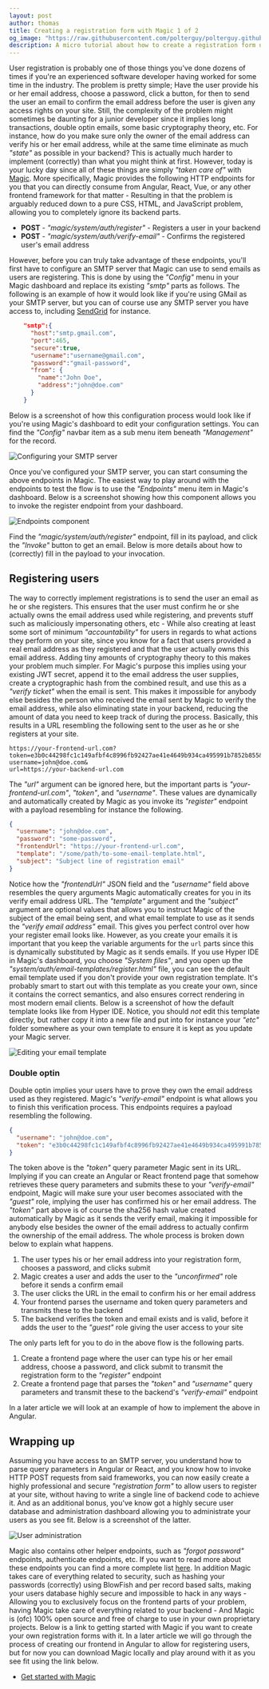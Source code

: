 ```yaml
---
layout: post
author: thomas
title: Creating a registration form with Magic 1 of 2
og_image: "https://raw.githubusercontent.com/polterguy/polterguy.github.io/master/images/blogs/register-endpoint.jpg"
description: A micro tutorial about how to create a registration form using Magic
---
```


User registration is probably one of those things you've done dozens of times if you're an experienced software developer having worked for some time in the industry. The problem is pretty simple; Have the user provide his or her email address, choose a password, click a button, for then to send the user an email to confirm the email address before the user is given any access rights on your site. Still, the complexity of the problem might sometimes be daunting for a junior developer since it implies long transactions, double optin emails, some basic cryptography theory, etc. For instance, how do you make sure only the owner of the email address can verify his or her email address, while at the same time eliminate as much _"state"_ as possible in your backend? This is actually much harder to implement (correctly) than what you might think at first. However, today is your lucky day since all of these things are simply _"taken care of"_ with [Magic](https://docs.aista.com/). More specifically, Magic provides the following HTTP endpoints for you that you can directly consume from Angular, React, Vue, or any other frontend framework for that matter - Resulting in that the problem is arguably reduced down to a pure CSS, HTML, and JavaScript problem, allowing you to completely ignore its backend parts.

* __POST__ - _"magic/system/auth/register"_ - Registers a user in your backend
* __POST__ - _"magic/system/auth/verify-email"_ - Confirms the registered user's email address

However, before you can truly take advantage of these endpoints, you'll first have to configure an SMTP server that Magic can use to send emails as users are registering. This is done by using the _"Config"_ menu in your Magic dashboard and replace its existing _"smtp"_ parts as follows. The following is an example of how it would look like if you're using GMail as your SMTP server, but you can of course use any SMTP server you have access to, including [SendGrid](https://sendgrid.com) for instance.

```json
    "smtp":{
      "host":"smtp.gmail.com",
      "port":465,
      "secure":true,
      "username":"username@gmail.com",
      "password":"gmail-password",
      "from": {
        "name":"John Doe",
        "address":"john@doe.com"
      }
    }
```

Below is a screenshot of how this configuration process would look like if you're using Magic's dashboard to edit your configuration settings. You can find the _"Config"_ navbar item as a sub menu item beneath _"Management"_ for the record.

![Configuring your SMTP server](https://raw.githubusercontent.com/polterguy/polterguy.github.io/master/images/config-component.jpg)

Once you've configured your SMTP server, you can start consuming the above endpoints in Magic. The easiest way to play around with the endpoints to test the flow is to use the _"Endpoints"_ menu item in Magic's dashboard. Below is a screenshot showing how this component allows you to invoke the register endpoint from your dashboard.

![Endpoints component](https://raw.githubusercontent.com/polterguy/polterguy.github.io/master/images/blogs/register-endpoint.jpg)

Find the _"magic/system/auth/register"_ endpoint, fill in its payload, and click the _"Invoke"_ button to get an email. Below is more details about how to (correctly) fill in the payload to your invocation.

## Registering users

The way to correctly implement registrations is to send the user an email as he or she registers. This ensures that the user must confirm he or she actually owns the email address used while registering, and prevents stuff such as maliciously impersonating others, etc - While also creating at least some sort of minimum _"accountability"_ for users in regards to what actions they perform on your site, since you know for a fact that users provided a real email address as they registered and that the user actually owns this email address. Adding tiny amounts of cryptography theory to this makes your problem much simpler. For Magic's purpose this implies using your existing JWT secret, append it to the email address the user supplies, create a cryptographic hash from the combined result, and use this as a _"verify ticket"_ when the email is sent. This makes it impossible for anybody else besides the person who received the email sent by Magic to verify the email address, while also eliminating state in your backend, reducing the amount of data you need to keep track of during the process. Basically, this results in a URL resembling the following sent to the user as he or she registers at your site.

```
https://your-frontend-url.com?
token=e3b0c44298fc1c149afbf4c8996fb92427ae41e4649b934ca495991b7852b855&
username=john@doe.com&
url=https://your-backend-url.com
```

The _"url"_ argument can be ignored here, but the important parts is _"your-frontend-url.com"_, _"token"_, and _"username"_. These values are dynamically and automatically created by Magic as you invoke its _"register"_ endpoint with a payload resembling for instance the following.

```json
{
  "username": "john@doe.com",
  "password": "some-password",
  "frontendUrl": "https://your-frontend-url.com",
  "template": "/some/path/to-some-email-template.html",
  "subject": "Subject line of registration email"
}
```

Notice how the _"frontendUrl"_ JSON field and the _"username"_ field above resembles the query arguments Magic automatically creates for you in its verify email address URL. The _"template"_ argument and the _"subject"_ argument are optional values that allows you to instruct Magic of the subject of the email being sent, and what email template to use as it sends the _"verify email address"_ email. This gives you perfect control over how your register email looks like. However, as you create your emails it is important that you keep the variable arguments for the `url` parts since this is dynamically substituted by Magic as it sends emails. If you use Hyper IDE in Magic's dashboard, you choose _"System files"_, and you open up the _"system/auth/email-templates/register.html"_ file, you can see the default email template used if you don't provide your own registration template. It's probably smart to start out with this template as you create your own, since it contains the correct semantics, and also ensures correct rendering in most modern email clients. Below is a screenshot of how the default template looks like from Hyper IDE. Notice, you should _not_ edit this template directly, but rather copy it into a new file and put into for instance your _"etc"_ folder somewhere as your own template to ensure it is kept as you update your Magic server.

![Editing your email template](https://raw.githubusercontent.com/polterguy/polterguy.github.io/master/images/blogs/email-template.jpg)

### Double optin

Double optin implies your users have to prove they own the email address used as they registered. Magic's _"verify-email"_ endpoint is what allows you to finish this verification process. This endpoints requires a payload resembling the following.

```json
{
  "username": "john@doe.com",
  "token": "e3b0c44298fc1c149afbf4c8996fb92427ae41e4649b934ca495991b7852b855"
}
```

The token above is the _"token"_ query parameter Magic sent in its URL. Implying if you can create an Angular or React frontend page that somehow retrieves these query parameters and submits these to your _"verify-email"_ endpoint, Magic will make sure your user becomes associated with the _"guest"_ role, implying the user has confirmed his or her email address. The _"token"_ part above is of course the sha256 hash value created automatically by Magic as it sends the verify email, making it impossible for anybody else besides the owner of the email address to actually confirm the ownership of the email address. The whole process is broken down below to explain what happens.

1. The user types his or her email address into your registration form, chooses a password, and clicks submit
2. Magic creates a user and adds the user to the _"unconfirmed"_ role before it sends a confirm email
3. The user clicks the URL in the email to confirm his or her email address
4. Your frontend parses the username and token query parameters and transmits these to the backend
5. The backend verifies the token and email exists and is valid, before it adds the user to the _"guest"_ role giving the user access to your site

The only parts left for you to do in the above flow is the following parts.

1. Create a frontend page where the user can type his or her email address, choose a password, and click submit to transmit the registration form to the _"register"_ endpoint
2. Create a frontend page that parses the _"token"_ and _"username"_ query parameters and transmit these to the backend's _"verify-email"_ endpoint

In a later article we will look at an example of how to implement the above in Angular.

## Wrapping up

Assuming you have access to an SMTP server, you understand how to parse query parameters in Angular or React, and you know how to invoke HTTP POST requests from said frameworks, you can now easily create a highly professional and secure _"registration form"_ to allow users to register at your site, without having to write a single line of backend code to achieve it. And as an additional bonus, you've know got a highly secure user database and administration dashboard allowing you to administrate your users as you see fit. Below is a screenshot of the latter.

![User administration](https://raw.githubusercontent.com/polterguy/polterguy.github.io/master/images/auth.jpg)

Magic also contains other helper endpoints, such as _"forgot password"_ endpoints, authenticate endpoints, etc. If you want to read more about these endpoints you can find a more complete list [here](https://docs.aista.com/tutorials/registering/). In addition Magic takes care of everything related to security, such as hashing your passwords (correctly) using BlowFish and per record based salts, making your users database highly secure and impossible to hack in any ways - Allowing you to exclusively focus on the frontend parts of your problem, having Magic take care of everything related to your backend - And Magic is (ofc) 100% open source and free of charge to use in your own proprietary projects. Below is a link to getting started with Magic if you want to create your own registration forms with it. In a later article we will go through the process of creating our frontend in Angular to allow for registering users, but for now you can download Magic locally and play around with it as you see fit using the link below.

* [Get started with Magic](https://docs.aista.com/tutorials/getting-started/)
